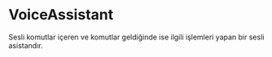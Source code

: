 # VoiceAssistant
Sesli komutlar içeren ve komutlar geldiğinde ise ilgili işlemleri yapan bir sesli asistandır.
